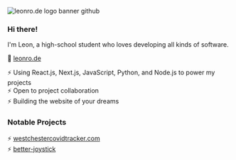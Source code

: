 

![leonro.de logo banner github](https://i.imgur.com/lcZOkRW.png)
### Hi there!

I'm Leon, a high-school student who loves developing all kinds of software.

🔎 [leonro.de](https://leonro.de)

⚡ Using React.js, Next.js, JavaScript, Python, and Node.js to power my projects <br />
⚡ Open to project collaboration <br />
⚡ Building the website of your dreams <br />

### Notable Projects 
⚡ [westchestercovidtracker.com](https://westchestercovidtracker.com) <br />
⚡ [better-joystick](https://github.com/leonrode/better-joystick) <br />
